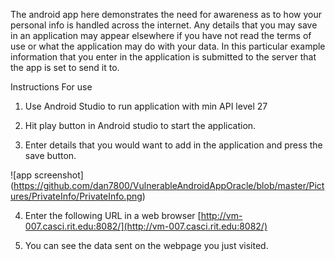 The android app here demonstrates the need for awareness as to how your personal info is handled across the internet. Any details that you may save in an application may appear elsewhere if you have not read the terms of use or what the application may do with your data. In this particular example information that you enter in the application is submitted to the server that the app is set to send it to.

Instructions For use
1. Use Android Studio to run application with min API level 27

2. Hit play button in Android studio to start the application.

3. Enter details that you would want to add in the application and press the save button. 

![app screenshot] (https://github.com/dan7800/VulnerableAndroidAppOracle/blob/master/Pictures/PrivateInfo/PrivateInfo.png)

4. Enter the following URL in a web browser [http://vm-007.casci.rit.edu:8082/](http://vm-007.casci.rit.edu:8082/)

5. You can see the data sent on the webpage you just visited.
